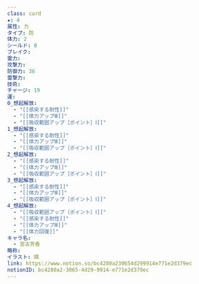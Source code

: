 ```yaml
---
class: card
★: 4
属性: 力
タイプ: 防
体力: 2
シールド: 8
ブレイク: 
霊力: 
攻撃力: 
防御力: 36
霊撃力: 
技術: 
チャージ: 19
運: 
0_想起解放:
  - "[[感染する耐性]]"
  - "[[体力アップⅢ]]"
  - "[[吸収範囲アップ［ポイント］Ⅰ]]"
1_想起解放:
  - "[[感染する耐性]]"
  - "[[体力アップⅢ]]"
  - "[[吸収範囲アップ［ポイント］Ⅰ]]"
2_想起解放:
  - "[[感染する耐性]]"
  - "[[体力アップⅢ]]"
  - "[[吸収範囲アップ［ポイント］Ⅰ]]"
3_想起解放:
  - "[[感染する耐性]]"
  - "[[体力アップⅢ]]"
  - "[[吸収範囲アップ［ポイント］Ⅰ]]"
4_想起解放:
  - "[[吸収範囲アップ［ポイント］Ⅰ]]"
  - "[[感染する耐性]]"
  - "[[体力アップⅢ]]"
  - "[[体力回復]]"
キャラ名:
  - 宮古芳香
略称: 
イラスト: 鶏
link: https://www.notion.so/bc4280a230654d299914e771e2d379ec
notionID: bc4280a2-3065-4d29-9914-e771e2d379ec
---
```

